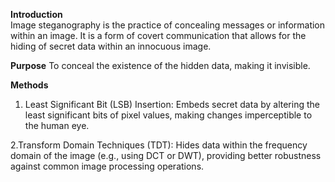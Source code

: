 **Introduction**                                                                          
Image steganography is the practice of concealing messages or information within an image.
It is a form of covert communication that allows for the hiding of secret data within an innocuous image.

**Purpose** 
To conceal the existence of the hidden data, making it invisible.

**Methods** 

1. Least Significant Bit (LSB) Insertion:
Embeds secret data by altering the least significant bits of pixel values,
making changes imperceptible to the human eye.

2.Transform Domain Techniques (TDT):
Hides data within the frequency domain of the image (e.g., using DCT or DWT), providing better robustness against common image processing operations. 

